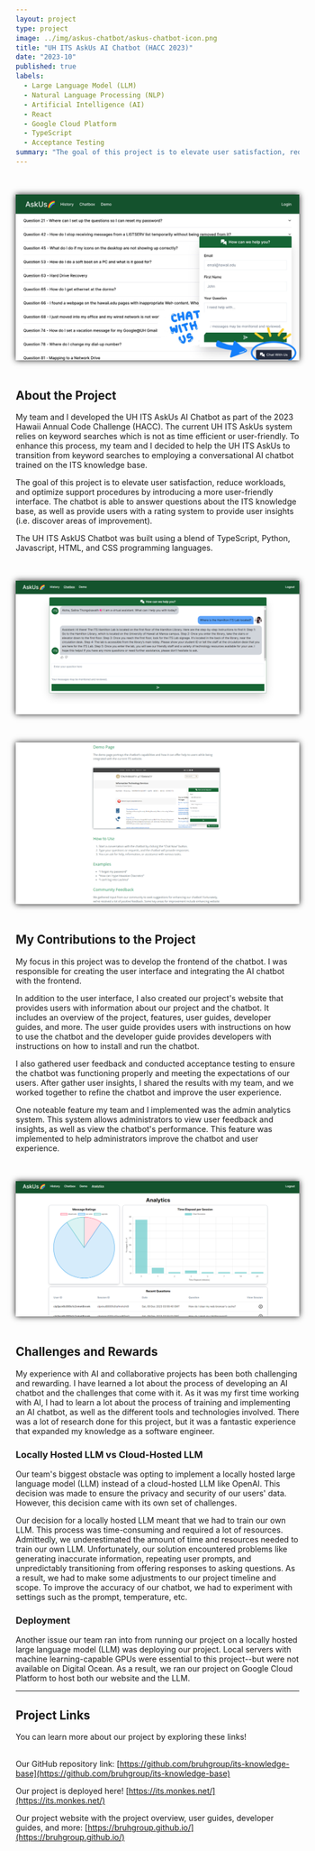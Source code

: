 ```yaml
---
layout: project
type: project
image: ../img/askus-chatbot/askus-chatbot-icon.png
title: "UH ITS AskUs AI Chatbot (HACC 2023)"
date: "2023-10"
published: true
labels:
  - Large Language Model (LLM)
  - Natural Language Processing (NLP)
  - Artificial Intelligence (AI)
  - React
  - Google Cloud Platform
  - TypeScript
  - Acceptance Testing
summary: "The goal of this project is to elevate user satisfaction, reduce workloads, and optimize support procedures by introducing a more user-friendly interface."
---
```


<div class="text-center p-4">
<img class="img-fluid" src="../img/askus-chatbot/chatwithus-label-page.jpeg" style="margin: 50px auto; display: block; box-shadow: 0 0 10px; width: auto;" alt="picture">
</div>

## About the Project

My team and I developed the UH ITS AskUs AI Chatbot as part of the 2023 Hawaii Annual Code Challenge (HACC). The current UH ITS AskUs system relies on keyword searches which is not as time efficient or user-friendly. To enhance this process, my team and I decided to help the UH ITS AskUs to transition from keyword searches to employing a conversational AI chatbot trained on the ITS knowledge base. 

The goal of this project is to elevate user satisfaction, reduce workloads, and optimize support procedures by introducing a more user-friendly interface. The chatbot is able to answer questions about the ITS knowledge base, as well as provide users with a rating system to provide user insights (i.e. discover areas of improvement).

The UH ITS AskUS Chatbot was built using a blend of TypeScript, Python, Javascript, HTML, and CSS programming languages.

<img class="img-fluid" src="../img/askus-chatbot/chatbot-example-convo.png" style="margin: 50px auto; display: block; box-shadow: 0 0 10px; width: auto;" alt="picture">

<img class="img-fluid" src="../img/askus-chatbot/demopage-png.png" style="margin: 50px auto; display: block; box-shadow: 0 0 10px; width: auto;" alt="picture">

## My Contributions to the Project

My focus in this project was to develop the frontend of the chatbot. I was responsible for creating the user interface and integrating the AI chatbot with the frontend.

In addition to the user interface, I also created our project's website that provides users with information about our project and the chatbot. It includes an overview of the project, features, user guides, developer guides, and more. The user guide provides users with instructions on how to use the chatbot and the developer guide provides developers with instructions on how to install and run the chatbot.

I also gathered user feedback and conducted acceptance testing to ensure the chatbot was functioning properly and meeting the expectations of our users. After gather user insights, I shared the results with my team, and we worked together to refine the chatbot and improve the user experience.

One noteable feature my team and I implemented was the admin analytics system. This system allows administrators to view user feedback and insights, as well as view the chatbot's performance. This feature was implemented to help administrators improve the chatbot and user experience.

<img class="img-fluid" src="../img/askus-chatbot/adminanalytics-page.png" style="margin: 50px auto; display: block; box-shadow: 0 0 10px; width: auto;" alt="picture">

## Challenges and Rewards

My experience with AI and collaborative projects has been both challenging and rewarding. I have learned a lot about the process of developing an AI chatbot and the challenges that come with it. As it was my first time working with AI, I had to learn a lot about the process of training and implementing an AI chatbot, as well as the different tools and technologies involved. There was a lot of research done for this project, but it was a fantastic experience that expanded my knowledge as a software engineer.

### Locally Hosted LLM vs Cloud-Hosted LLM
Our team's biggest obstacle was opting to implement a locally hosted large language model (LLM) instead of a cloud-hosted LLM like OpenAI. This decision was made to ensure the privacy and security of our users' data. However, this decision came with its own set of challenges.

Our decision for a locally hosted LLM meant that we had to train our own LLM. This process was time-consuming and required a lot of resources. Admittedly, we underestimated the amount of time and resources needed to train our own LLM.  Unfortunately, our solution encountered problems like generating inaccurate information, repeating user prompts, and unpredictably transitioning from offering responses to asking questions. As a result, we had to make some adjustments to our project timeline and scope. To improve the accuracy of our chatbot, we had to experiment with settings such as the prompt, temperature, etc.

### Deployment

Another issue our team ran into from running our project on a locally hosted large language model (LLM) was deploying our project. Local servers with machine learning-capable GPUs were essential to this project--but were not available on Digital Ocean. As a result, we ran our project on Google Cloud Platform to host both our website and the LLM.


<hr>

## Project Links

You can learn more about our project by exploring these links!
<br>
<br>

Our GitHub repository link: [https://github.com/bruhgroup/its-knowledge-base](https://github.com/bruhgroup/its-knowledge-base)

Our project is deployed here! [https://its.monkes.net/](https://its.monkes.net/)

Our project website with the project overview, user guides, developer guides, and more: [https://bruhgroup.github.io/](https://bruhgroup.github.io/)
